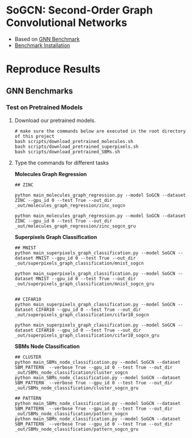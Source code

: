 # SoGCN: Second-Order Graph Convolutional Networks

- Based on [GNN Benchmark](https://github.com/graphdeeplearning/benchmarking-gnns)
- [Benchmark Installation](https://github.com/graphdeeplearning/benchmarking-gnns/blob/master/docs/01_benchmark_installation.md)


# Reproduce Results

## GNN Benchmarks

### Test on Pretrained Models

1. Download our pretrained models.

    ```
    # make sure the commands below are executed in the root directory of this project
    bash scripts/download_pretrained_molecules.sh
    bash scripts/download_pretrained_superpixels.sh
    bash scripts/download_pretrained_SBMs.sh
    ```

2. Type the commands for different tasks

    **Molecules Graph Regression**

    ```
    ## ZINC

    python main_molecules_graph_regression.py --model SoGCN --dataset ZINC --gpu_id 0 --test True --out_dir _out/molecules_graph_regression/zinc_sogcn

    python main_molecules_graph_regression.py --model SoGCN --dataset ZINC --gpu_id 0 --test True --out_dir _out/molecules_graph_regression/zinc_sogcn_gru
    ```

    **Superpixels Graph Classification**

    ```
    ## MNIST
    python main_superpixels_graph_classification.py --model SoGCN --dataset MNIST --gpu_id 0 --test True --out_dir _out/superpixels_graph_classification/mnist_sogcn

    python main_superpixels_graph_classification.py --model SoGCN --dataset MNIST --gpu_id 0 --test True --out_dir _out/superpixels_graph_classification/mnist_sogcn_gru


    ## CIFAR10
    python main_superpixels_graph_classification.py --model SoGCN --dataset CIFAR10 --gpu_id 0 --test True --out_dir _out/superpixels_graph_classification/cifar10_sogcn

    python main_superpixels_graph_classification.py --model SoGCN --dataset CIFAR10 --gpu_id 0 --test True --out_dir _out/superpixels_graph_classification/cifar10_sogcn_gru
    ```

    **SBMs Node Classification**

    ```
    ## CLUSTER
    python main_SBMs_node_classification.py --model SoGCN --dataset SBM_PATTERN  --verbose True --gpu_id 0 --test True --out_dir _out/SBMs_node_classification/cluster_sogcn
    python main_SBMs_node_classification.py --model SoGCN --dataset SBM_PATTERN  --verbose True --gpu_id 0 --test True --out_dir _out/SBMs_node_classification/cluster_sogcn_gru

    ## PATTERN
    python main_SBMs_node_classification.py --model SoGCN --dataset SBM_PATTERN  --verbose True --gpu_id 0 --test True --out_dir _out/SBMs_node_classification/pattern_sogcn
    python main_SBMs_node_classification.py --model SoGCN --dataset SBM_PATTERN  --verbose True --gpu_id 0 --test True --out_dir _out/SBMs_node_classification/pattern_sogcn_gru
    ```



